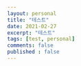```yaml
---
layout: personal
title: "테스트"
date: 2021-02-27
excerpt: "테스트"
tags: [test, personal]
comments: false
published : false
---
```

